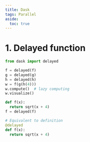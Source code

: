 ```yaml
---
title: Dask
tags: Parallel
aside:
  toc: true
---
```


<!--more-->

# 1. Delayed function

```python
from dask import delayed

f = delayed(f)
g = delayed(g)
h = delayed(h)
w = f(g(h(4)))
w.compute()  # lazy computing
w.visualize()
```

```python
def f(x):
  return sqrt(x + 4)
f = delayed(f)

# Equivalent to definition
@delayed
def f(x):
  return sqrt(x + 4)
```
